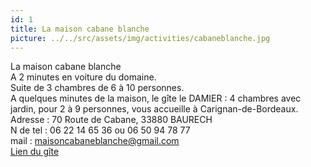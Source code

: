 ```yaml
---
id: 1
title: La maison cabane blanche
picture: ../../src/assets/img/activities/cabaneblanche.jpg
---
```

La maison cabane blanche  
A 2 minutes en voiture du domaine.  
Suite de 3 chambres de 6 à 10 personnes.  
A quelques minutes de la maison, le gîte le DAMIER : 4 chambres avec jardin, pour 2 à 9 personnes, vous accueille à Carignan-de-Bordeaux.  
Adresse : 70 Route de Cabane, 33880 BAURECH  
N de tel : 06 22 14 65 36  ou  06 50 94 78 77  
mail : maisoncabaneblanche@gmail.com  
[Lien du gîte](https://www.maisoncabaneblanche.com/)
